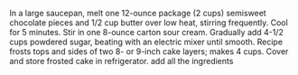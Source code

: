 In a large saucepan, melt one 12-ounce package (2 cups) semisweet chocolate pieces and 1/2 cup butter over low heat, stirring frequently. Cool for 5 minutes. Stir in one 8-ounce carton sour cream. Gradually add 4-1/2 cups powdered sugar, beating with an electric mixer until smooth. Recipe frosts tops and sides of two 8- or 9-inch cake layers; makes 4 cups. Cover and store frosted cake in refrigerator.
add all the ingredients

